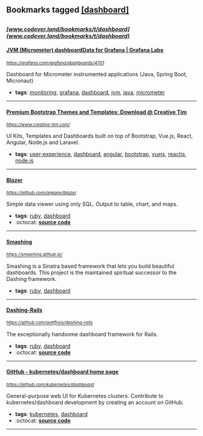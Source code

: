 ## Bookmarks tagged [[dashboard]](https://www.codever.land/search?q=[dashboard])

_<sup><sup>[www.codever.land/bookmarks/t/dashboard](www.codever.land/bookmarks/t/dashboard)</sup></sup>_
---
#### [JVM (Micrometer) dashboardData for Grafana | Grafana Labs](https://grafana.com/grafana/dashboards/4701)
_<sup>https://grafana.com/grafana/dashboards/4701</sup>_

Dashboard for Micrometer instrumented applications (Java, Spring Boot, Micronaut)
* **tags**: [monitoring](../tagged/monitoring.md), [grafana](../tagged/grafana.md), [dashboard](../tagged/dashboard.md), [jvm](../tagged/jvm.md), [java](../tagged/java.md), [micrometer](../tagged/micrometer.md)
---
#### [ Premium Bootstrap Themes and Templates: Download @ Creative Tim ](https://www.creative-tim.com/)
_<sup>https://www.creative-tim.com/</sup>_

UI Kits, Templates and Dashboards built on top of Bootstrap, Vue.js, React, Angular, Node.js and Laravel. 
* **tags**: [user-experience](../tagged/user-experience.md), [dashboard](../tagged/dashboard.md), [angular](../tagged/angular.md), [bootstrap](../tagged/bootstrap.md), [vuejs](../tagged/vuejs.md), [reactjs](../tagged/reactjs.md), [node.js](../tagged/node.js.md)
---
#### [Blazer](https://github.com/ankane/blazer)
_<sup>https://github.com/ankane/blazer</sup>_

Simple data viewer using only SQL. Output to table, chart, and maps.
* **tags**: [ruby](../tagged/ruby.md), [dashboard](../tagged/dashboard.md)
* :octocat: **[source code](https://github.com/ankane/blazer)**
---
#### [Smashing](https://smashing.github.io/)
_<sup>https://smashing.github.io/</sup>_

Smashing is a Sinatra based framework that lets you build beautiful dashboards. This project is the maintained spiritual successor to the Dashing framework.
* **tags**: [ruby](../tagged/ruby.md), [dashboard](../tagged/dashboard.md)
---
#### [Dashing-Rails](https://github.com/gottfrois/dashing-rails)
_<sup>https://github.com/gottfrois/dashing-rails</sup>_

The exceptionally handsome dashboard framework for Rails.
* **tags**: [ruby](../tagged/ruby.md), [dashboard](../tagged/dashboard.md)
* :octocat: **[source code](https://github.com/gottfrois/dashing-rails)**
---
#### [GitHub - kubernetes/dashboard home page](https://github.com/kubernetes/dashboard)
_<sup>https://github.com/kubernetes/dashboard</sup>_

General-purpose web UI for Kubernetes clusters. Contribute to kubernetes/dashboard development by creating an account on GitHub.
* **tags**: [kubernetes](../tagged/kubernetes.md), [dashboard](../tagged/dashboard.md)
* :octocat: **[source code](https://github.com/kubernetes/dashboard)**
---
